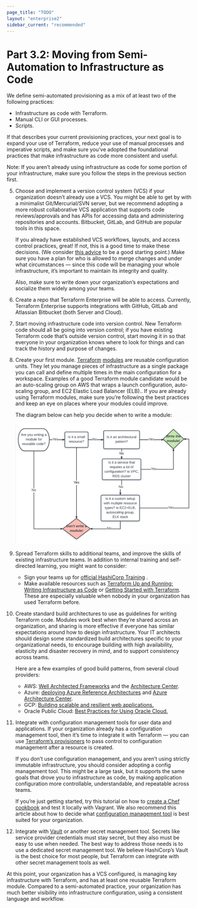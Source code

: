 ```yaml
---
page_title: "TODO"
layout: "enterprise2"
sidebar_current: "recommended"
---
```


# Part 3.2: Moving from Semi-Automation to Infrastructure as Code

We define semi-automated provisioning as a mix of at least two of the following practices:

* Infrastructure as code with Terraform.
* Manual CLI or GUI processes.
* Scripts.

If that describes your current provisioning practices, your next goal is to expand your use of Terraform, reduce your use of manual processes and imperative scripts, and make sure you’ve adopted the foundational practices that make infrastructure as code more consistent and useful.

Note: If you aren’t already using infrastructure as code for some portion of your infrastructure, make sure you follow the steps in the previous section first.

5. Choose and implement a version control system (VCS) if your organization doesn’t already use a VCS.
    You might be able to get by with a minimalist Git/Mercurial/SVN server, but we recommend adopting a more robust collaborative VCS application that supports code reviews/approvals and has APIs for accessing data and administering repositories and accounts. Bitbucket, GitLab, and GitHub are popular tools in this space.

    If you already have established VCS workflows, layouts, and access control practices, great! If not, this is a good time to make these decisions. (We consider [this advice](https://www.drupalwatchdog.com/volume-4/issue-2/version-control-workflow-strategies) to be a good starting point.) Make sure you have a plan for who is allowed to merge changes and under what circumstances — since this code will be managing your whole infrastructure, it’s important to maintain its integrity and quality.

    Also, make sure to write down your organization’s expectations and socialize them widely among your teams.

6. Create a repo that Terraform Enterprise will be able to access. Currently, Terraform Enterprise supports integrations with GitHub, GitLab and Atlassian Bitbucket (both Server and Cloud).

7. Start moving infrastructure code into version control. New Terraform code should all be going into version control; if you have existing Terraform code that’s outside version control, start moving it in so that everyone in your organization knows where to look for things and can track the history and purpose of changes.

8. Create your first module. [Terraform](https://www.terraform.io/docs/modules/usage.html) [modules](https://www.terraform.io/docs/modules/usage.html) are reusable configuration units. They let you manage pieces of infrastructure as a single package you can call and define multiple times in the main configuration for a workspace. Examples of a good Terraform module candidate would be an auto-scaling group on AWS that wraps a launch configuration, auto-scaling group, and EC2 Elastic Load Balancer (ELB).. If you are already using Terraform modules, make sure you’re following the best practices and keep an eye on places where your modules could improve.

    The diagram below can help you decide when to write a module:

    ![Screen Shot 2017-06-19 at 10.22.11.png](images/image2.png)

9. Spread Terraform skills to additional teams, and improve the skills of existing infrastructure teams. In addition to internal training and self-directed learning, you might want to consider:

    * Sign your teams up for [official HashiCorp Training](https://www.hashicorp.com/training/) .
    * Make available resources such as [Terraform Up and Running: Writing Infrastructure as Code](https://www.amazon.com/Terraform-Running-Writing-Infrastructure-Code-ebook/dp/B06XKHGJHP/ref=sr_1_1?ie=UTF8&qid=1496138592&sr=8-1&keywords=terraform+up+and+running) or [Getting Started with Terraform](https://www.amazon.com/Getting-Started-Terraform-Kirill-Shirinkin/dp/1786465108/ref=sr_1_1?ie=UTF8&qid=1496138892&sr=8-1&keywords=Getting+Started+with+Terraform). These are especially valuable when nobody in your organization has used Terraform before.

10. Create standard build architectures to use as guidelines for writing Terraform code. Modules work best when they’re shared across an organization, and sharing is more effective if everyone has similar expectations around how to design infrastructure.
    Your IT architects should design some standardized build architectures specific to your organizational needs, to encourage building with high availability, elasticity and disaster recovery in mind, and to support consistency across teams.

    Here are a few examples of good build patterns, from several cloud providers:

    * AWS: [Well Architected Frameworks](https://d0.awsstatic.com/whitepapers/architecture/AWS_Well-Architected_Framework.pdf) and the [Architecture Center](https://aws.amazon.com/architecture/).
    * Azure: [deploying Azure Reference Architectures](https://github.com/mspnp/reference-architectures) and [Azure Architecture Center](https://docs.microsoft.com/en-us/azure/architecture/).
    * GCP: [Building scalable and resilient web applications.](https://cloud.google.com/solutions/scalable-and-resilient-apps)
    * Oracle Public Cloud: [Best Practices for Using Oracle Cloud.](https://docs.oracle.com/cloud/latest/stcomputecs/STCSG/GUID-C37FDFF1-7C48-4DA8-B31F-D7D7B35674A8.htm#STCSG-GUID-C37FDFF1-7C48-4DA8-B31F-D7D7B35674A8)

11. Integrate with configuration management tools for user data and applications. If your organization already has a configuration management tool, then it’s time to integrate it with Terraform — you can use [Terraform’s provisioners](https://www.terraform.io/docs/provisioners/index.html) to pass control to configuration management after a resource is created.

    If you don’t use configuration management, and you aren’t using strictly immutable infrastructure, you should consider adopting a config management tool. This might be a large task, but it supports the same goals that drove you to infrastructure as code, by making application configuration more controllable, understandable, and repeatable across teams.

    If you’re just getting started, try this tutorial on how to [create a Chef cookbook](https://www.vagrantup.com/docs/provisioning/chef_solo.html) and test it locally with Vagrant. We also recommend this article about how to decide what [configuration management tool](http://www.intigua.com/blog/puppet-vs.-chef-vs.-ansible-vs.-saltstack) is best suited for your organization.

12. Integrate with [Vault](https://www.terraform.io/docs/providers/vault/index.html) or another secret management tool. Secrets like service provider credentials must stay secret, but they also must be easy to use when needed. The best way to address those needs is to use a dedicated secret management tool. We believe HashiCorp’s Vault is the best choice for most people, but Terraform can integrate with other secret management tools as well.

At this point, your organization has a VCS configured, is managing key infrastructure with Terraform, and has at least one reusable Terraform module. Compared to a semi-automated practice, your organization has much better visibility into infrastructure configuration, using a consistent language and workflow.

